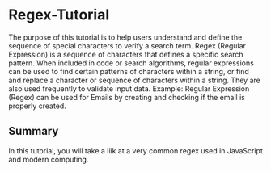# Regex-Tutorial

The purpose of this tutorial is to help users understand and define the sequence of special characters to verify a search term. Regex (Regular Expression) is a sequence of characters that defines a specific search pattern. When included in code or search algorithms, regular expressions can be used to find certain patterns of characters within a string, or find and replace a character or sequence of characters within a string. They are also used frequently to validate input data. Example: Regular Expression (Regex) can be used for Emails by creating and checking if the email is properly created.

## Summary

In this tutorial, you will take a liik at a very common regex used in JavaScript and modern computing.
